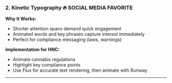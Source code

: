 ### 2. **Kinetic Typography** 🔥 SOCIAL MEDIA FAVORITE

**Why It Works:**
- Shorter attention spans demand quick engagement
- Animated words and key phrases capture interest immediately
- Perfect for compliance messaging (laws, warnings)

**Implementation for HNC:**
- Animate cannabis regulations
- Highlight key compliance points
- Use Flux for accurate text rendering, then animate with Runway

---
